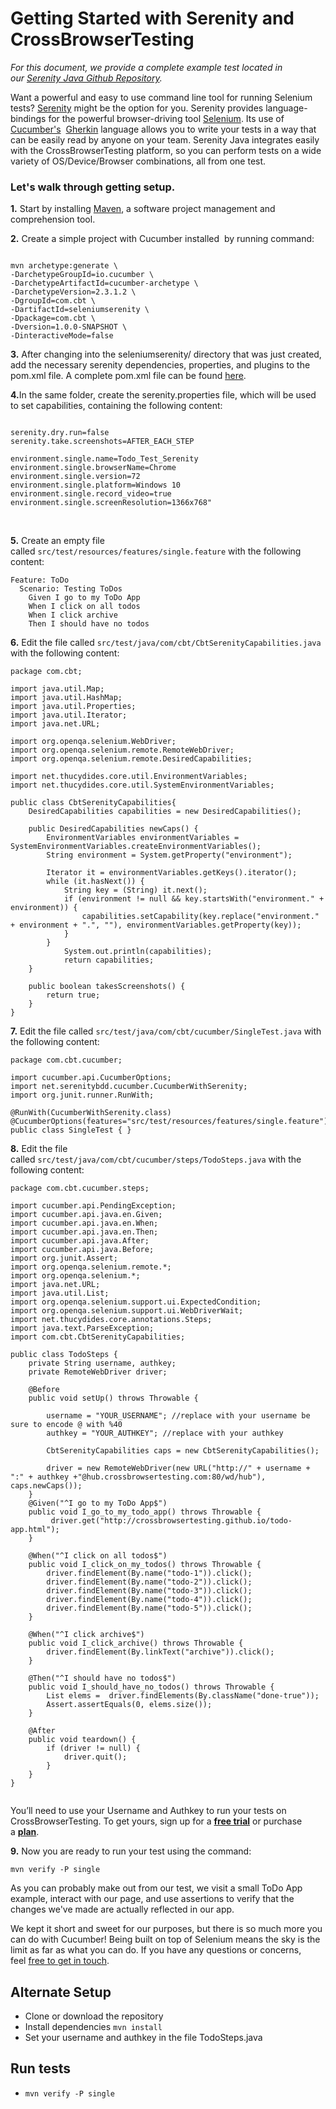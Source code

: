 <h1><strong>Getting Started with Serenity and CrossBrowserTesting</strong></h1>
<em>For this document, we provide a complete example test located in our <a href="https://github.com/crossbrowsertesting/selenium-serenity-java">Serenity Java Github Repository</a>.</em>

Want a powerful and easy to use command line tool for running Selenium tests? <a href="https://www.thucydides.info/#/">Serenity</a> might be the option for you. Serenity provides language-bindings for the powerful browser-driving tool <a href="http://www.seleniumhq.org/docs/" rel="nofollow">Selenium</a>. Its use of <a href="https://github.com/cucumber/cucumber-js">Cucumber's</a>  <a href="https://docs.cucumber.io/gherkin/" rel="nofollow">Gherkin</a> language allows you to write your tests in a way that can be easily read by anyone on your team. Serenity Java integrates easily with the CrossBrowserTesting platform, so you can perform tests on a wide variety of OS/Device/Browser combinations, all from one test.
<h3>Let's walk through getting setup.</h3>
<strong>1.</strong> Start by installing <a href="https://maven.apache.org/download.cgi">Maven</a>, a software project management and comprehension tool.

<strong>2.</strong> Create a simple project with Cucumber installed  by running command:
<pre><code>
mvn archetype:generate \
-DarchetypeGroupId=io.cucumber \
-DarchetypeArtifactId=cucumber-archetype \
-DarchetypeVersion=2.3.1.2 \
-DgroupId=com.cbt \
-DartifactId=seleniumserenity \
-Dpackage=com.cbt \
-Dversion=1.0.0-SNAPSHOT \
-DinteractiveMode=false
</code></pre>
<strong>3.</strong> After changing into the seleniumserenity/ directory that was just created, add the necessary serenity dependencies, properties, and plugins to the pom.xml file. A complete pom.xml file can be found <a href="https://github.com/crossbrowsertesting/selenium-serenity-java/blob/master/pom.xml">here</a>.

<strong>4.</strong>In the same folder, create the serenity.properties file, which will be used to set capabilities, containing the following content:
<pre><code>
serenity.dry.run=false
serenity.take.screenshots=AFTER_EACH_STEP

environment.single.name=Todo_Test_Serenity
environment.single.browserName=Chrome
environment.single.version=72
environment.single.platform=Windows 10 
environment.single.record_video=true
environment.single.screenResolution=1366x768"
</code></pre>
&nbsp;

<strong>5.</strong> Create an empty file called <span class="text-java"><code>src/test/resources/features/single.feature</code></span> with the following content:
<pre><code>Feature: ToDo
  Scenario: Testing ToDos
    Given I go to my ToDo App
    When I click on all todos
    When I click archive
    Then I should have no todos</code></pre>
<strong>6.</strong> Edit the file called <span class="text-java"><code>src/test/java/com/cbt/CbtSerenityCapabilities.java</code></span> with the following content:
<pre><code>package com.cbt;

import java.util.Map;
import java.util.HashMap;
import java.util.Properties;
import java.util.Iterator;
import java.net.URL;

import org.openqa.selenium.WebDriver;
import org.openqa.selenium.remote.RemoteWebDriver;
import org.openqa.selenium.remote.DesiredCapabilities;

import net.thucydides.core.util.EnvironmentVariables;
import net.thucydides.core.util.SystemEnvironmentVariables;

public class CbtSerenityCapabilities{
    DesiredCapabilities capabilities = new DesiredCapabilities();

    public DesiredCapabilities newCaps() {
        EnvironmentVariables environmentVariables = SystemEnvironmentVariables.createEnvironmentVariables();
        String environment = System.getProperty("environment");
        
        Iterator it = environmentVariables.getKeys().iterator();
        while (it.hasNext()) {
            String key = (String) it.next();
            if (environment != null &amp;&amp; key.startsWith("environment." + environment)) {
                capabilities.setCapability(key.replace("environment." + environment + ".", ""), environmentVariables.getProperty(key));
            }
        }
            System.out.println(capabilities);
            return capabilities;
    }

    public boolean takesScreenshots() {
        return true;
    }
}</code></pre>
<strong>7.</strong> Edit the file called <span class="text-java"><code>src/test/java/com/cbt/cucumber/SingleTest.java</code></span> with the following content:
<pre><code>package com.cbt.cucumber;

import cucumber.api.CucumberOptions;
import net.serenitybdd.cucumber.CucumberWithSerenity;
import org.junit.runner.RunWith;

@RunWith(CucumberWithSerenity.class)
@CucumberOptions(features="src/test/resources/features/single.feature")
public class SingleTest { }
</code></pre>
<strong>8.</strong> Edit the file called <span class="text-java"><code>src/test/java/com/cbt/cucumber/steps/TodoSteps.java</code></span> with the following content:
<pre><code>package com.cbt.cucumber.steps;

import cucumber.api.PendingException;
import cucumber.api.java.en.Given;
import cucumber.api.java.en.When;
import cucumber.api.java.en.Then;
import cucumber.api.java.After;
import cucumber.api.java.Before;
import org.junit.Assert;
import org.openqa.selenium.remote.*;
import org.openqa.selenium.*;
import java.net.URL;
import java.util.List;
import org.openqa.selenium.support.ui.ExpectedCondition;
import org.openqa.selenium.support.ui.WebDriverWait;
import net.thucydides.core.annotations.Steps;
import java.text.ParseException;
import com.cbt.CbtSerenityCapabilities;

public class TodoSteps {
    private String username, authkey;
    private RemoteWebDriver driver;

    @Before
    public void setUp() throws Throwable {

        username = "YOUR_USERNAME"; //replace with your username be sure to encode @ with %40
        authkey = "YOUR_AUTHKEY"; //replace with your authkey

        CbtSerenityCapabilities caps = new CbtSerenityCapabilities();

        driver = new RemoteWebDriver(new URL("http://" + username + ":" + authkey +"@hub.crossbrowsertesting.com:80/wd/hub"), caps.newCaps());
    }
    @Given("^I go to my ToDo App$")
    public void I_go_to_my_todo_app() throws Throwable {
         driver.get("http://crossbrowsertesting.github.io/todo-app.html");
    }

    @When("^I click on all todos$")
    public void I_click_on_my_todos() throws Throwable {
        driver.findElement(By.name("todo-1")).click();
        driver.findElement(By.name("todo-2")).click();
        driver.findElement(By.name("todo-3")).click();
        driver.findElement(By.name("todo-4")).click();
        driver.findElement(By.name("todo-5")).click();
    }

    @When("^I click archive$")
    public void I_click_archive() throws Throwable {
        driver.findElement(By.linkText("archive")).click();
    }

    @Then("^I should have no todos$")
    public void I_should_have_no_todos() throws Throwable {
        List elems =  driver.findElements(By.className("done-true"));
        Assert.assertEquals(0, elems.size());
    }

    @After
    public void teardown() {
        if (driver != null) {
            driver.quit();
        }
    }
}

</code></pre>
<div class="blue-alert">

You’ll need to use your Username and Authkey to run your tests on CrossBrowserTesting. To get yours, sign up for a <a href="https://crossbrowsertesting.com/freetrial"><b>free trial</b></a> or purchase a <a href="https://crossbrowsertesting.com/pricing"><b>plan</b></a>.

</div>
<strong>9.</strong> Now you are ready to run your test using the command:
<pre><code>mvn verify -P single</code></pre>
As you can probably make out from our test, we visit a small ToDo App example, interact with our page, and use assertions to verify that the changes we've made are actually reflected in our app.

We kept it short and sweet for our purposes, but there is so much more you can do with Cucumber! Being built on top of Selenium means the sky is the limit as far as what you can do. If you have any questions or concerns, feel <a href="mailto:info@crossbrowsertesting.com">free to get in touch</a>.





## Alternate Setup
- Clone or download the repository
- Install dependencies `mvn install`
- Set your username and authkey in the file TodoSteps.java

## Run tests
- `mvn verify -P single`
